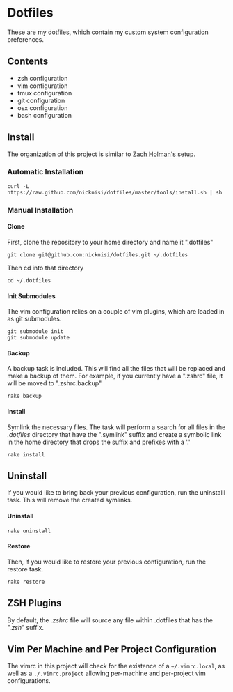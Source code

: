 # Dotfiles

These are my dotfiles, which contain my custom system configuration preferences. 

## Contents

+ zsh configuration
+ vim configuration
+ tmux configuration
+ git configuration
+ osx configuration
+ bash configuration

## Install

The organization of this project is similar to [Zach Holman's ](http://github.com/holman/dotfiles) setup.

### Automatic Installation

	curl -L https://raw.github.com/nicknisi/dotfiles/master/tools/install.sh | sh

### Manual Installation

#### Clone

First, clone the repository to your home directory and name it ".dotfiles"

	git clone git@github.com:nicknisi/dotfiles.git ~/.dotfiles

Then cd into that directory

	cd ~/.dotfiles

#### Init Submodules

The vim configuration relies on a couple of vim plugins, which are loaded in as git submodules.

	git submodule init
	git submodule update
	
#### Backup

A backup task is included. This will find all the files that will be replaced and make a backup of them. For example, if you currently have a ".zshrc" file, it will be moved to ".zshrc.backup"
	
	rake backup
	
#### Install

Symlink the necessary files. The task will perform a search  for all files in the *.dotfiles* directory that have the ".symlink" suffix and create a symbolic link in the home directory that drops the suffix and prefixes with a '.'

	rake install
	
## Uninstall

If you would like to bring back your previous configuration, run the uninstalll task. This will remove the created symlinks.

#### Uninstall

	rake uninstall
	
#### Restore
	
Then, if you would like to restore your previous configuration, run the restore task.
	
	rake restore
	
## ZSH Plugins

By default, the *.zshrc* file will source any file within .dotfiles that has the *".zsh"* suffix.

## Vim Per Machine and Per Project Configuration

The vimrc in this project will check for the existence of a `~/.vimrc.local`, as well as a `./.vimrc.project` allowing per-machine and per-project vim configurations.